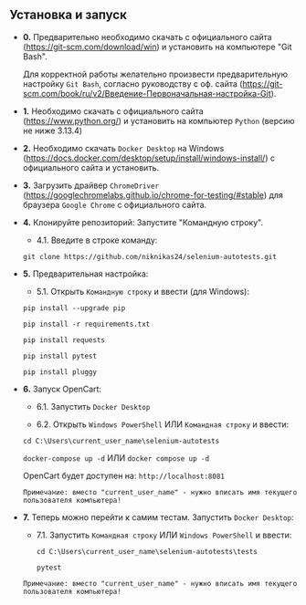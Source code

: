 ## Установка и запуск

- **0.** Предварительно необходимо скачать с официального сайта (https://git-scm.com/download/win) и установить на компьютере "Git Bash".

  Для корректной работы желательно произвести предварительную настройку `Git Bash`, согласно руководству с оф. сайта (https://git-scm.com/book/ru/v2/Введение-Первоначальная-настройка-Git).

- **1.** Необходимо скачать с официального сайта (https://www.python.org/) и установить на компьютер `Python` (версию не ниже 3.13.4)

- **2.** Необходимо скачать `Docker Desktop` на Windows (https://docs.docker.com/desktop/setup/install/windows-install/) с официального сайта и установить.

- **3.** Загрузить драйвер `ChromeDriver` (https://googlechromelabs.github.io/chrome-for-testing/#stable) для браузера `Google Chrome` с официального сайта.


- **4.** Клонируйте репозиторий:
   Запустите "Командную строку".
   
    - 4.1. Введите в строке команду:

    `git clone https://github.com/niknikas24/selenium-autotests.git`


- **5.** Предварительная настройка:

    - 5.1. Открыть `Командную строку` и ввести (для Windows):

    `pip install --upgrade pip`
	
    `pip install -r requirements.txt`

    `pip install requests`

    `pip install pytest`  

    `pip install pluggy` 


- **6.** Запуск OpenCart:

    - 6.1. Запустить `Docker Desktop`

    - 6.2. Открыть `Windows PowerShell` ИЛИ `Командная строку` и ввести: 

    `cd C:\Users\current_user_name\selenium-autotests` 

    `docker-compose up -d` ИЛИ `docker compose up -d`

  OpenCart будет доступен на: `http://localhost:8081`

  `Примечание: вместо "current_user_name" - нужно вписать имя текущего пользователя компьютера!`


- **7.** Теперь можно перейти к самим тестам. Запустить `Docker Desktop`:

  - 7.1. Запустить `Командная строку` ИЛИ `Windows PowerShell` и ввести:

    `cd C:\Users\current_user_name\selenium-autotests\tests`

    `pytest`

  `Примечание: вместо "current_user_name" - нужно вписать имя текущего пользователя компьютера!` 
